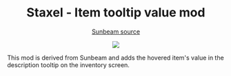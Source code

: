﻿<h1 align="center">Staxel - Item tooltip value mod</h1>
<p align="center">
	<a href="https://github.com/stefanhaan/Staxel-Sunbeam">Sunbeam source</a>
</p>

<p align="center">
	<img src="ClassicItemWheelMod/preview.png"/>
</p>

This mod is derived from Sunbeam and adds the hovered item's value in the description
tooltip on the inventory screen.